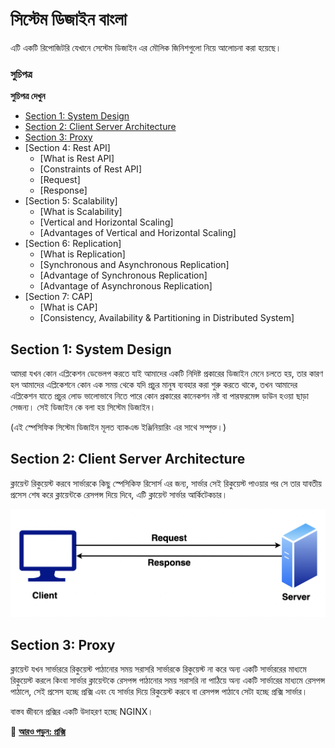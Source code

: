# সিস্টেম ডিজাইন বাংলা

এটি একটি রিপোজিটরি যেখানে সেস্টেম ডিজাইন এর মৌলিক জিনিশগুলো নিয়ে আলোচনা করা হয়েছে।

### সুচিপত্র

<summary><b>সুচিপত্র দেখুন</b></summary>

- [Section 1: System Design](#section-1-system-design)
- [Section 2: Client Server Architecture](#section-2-client-server-architecture)
- [Section 3: Proxy](#section-3-proxy)
- [Section 4: Rest API]
  - [What is Rest API]
  - [Constraints of Rest API]
  - [Request]
  - [Response]
- [Section 5: Scalability]
  - [What is Scalability]
  - [Vertical and Horizontal Scaling]
  - [Advantages of Vertical and Horizontal Scaling]
- [Section 6: Replication]
  - [What is Replication]
  - [Synchronous and Asynchronous Replication]
  - [Advantage of Synchronous Replication]
  - [Advantage of Asynchronous Replication]
- [Section 7: CAP]
  - [What is CAP]
  - [Consistency, Availability & Partitioning in Distributed System]

## Section 1: System Design

আমরা যখন কোন এপ্লিকেশন ডেভেলপ করতে যাই আমাদের একটি নিদিষ্ট প্রকারের ডিজাইন মেনে চলতে হয়, তার কারণ হল আমাদের এপ্লিকেশনে কোন এক সময় থেকে যদি প্রচুর মানুষ ব্যবহার করা শুরু করতে থাকে, তখন আমাদের এপ্লিকেশন যাতে প্রচুর লোড ভালোভাবে নিতে পারে কোন প্রকারের কানেকশন নষ্ট বা পারফরমেন্স ডাউন হওয়া ছাড়া সেজন্য। সেই ডিজাইন কে বলা হয় সিস্টেম ডিজাইন। 

(এই স্পেসিফিক সিস্টেম ডিজাইন মূলত ব্যাকএন্ড ইঞ্জিনিয়ারিং এর সাথে সম্পৃক্ত।) 

## Section 2: Client Server Architecture

ক্লায়েন্ট রিকুয়েস্ট করবে সার্ভারকে কিছু স্পেসিকিফ রিসোর্স এর জন্য, সার্ভার সেই রিকুয়েস্ট পাওয়ার পর সে তার যাবতীয় প্রসেস শেষ করে ক্লায়েন্টকে রেসপন্স দিয়ে দিবে, এটি ক্লায়েন্ট সার্ভার আর্কিটেকচার।

<p align="center">
  <img src="./images/csa.png" alt="Client Server Architecture">
</p>

## Section 3: Proxy

ক্লায়েন্ট যখন সার্ভাররে রিকুয়েস্ট পাঠানোর সময় সরাসরি সার্ভারকে রিকুয়েস্ট না করে অন্য একটি সার্ভাররের মাধ্যমে রিকুয়েস্ট করলে কিংবা সার্ভার ক্লায়েন্টকে রেসপন্স পাঠানোর সময় সরাসরি না পাঠিয়ে অন্য একটি সার্ভারের মাধ্যমে রেসপন্স পাঠালে, সেই প্রসেস হচ্ছে প্রক্সি এবং যে সার্ভার দিয়ে রিকুয়েস্ট করবে বা রেসপন্স পাঠাবে সেটা হচ্ছে প্রক্সি সার্ভার।

বাস্তব জীবনে প্রক্সির একটি উদাহরণ হচ্ছে NGINX।

🔗 [**আরও পড়ুন: প্রক্সি**](./sections/proxy/README.md)